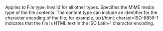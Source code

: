 Applies to File type; invalid for all other types. Specifies the MIME media type of the file contents. The content type can include an identifier for the character encoding of the file; for example, text/html; charset=ISO-8859-1 indicates that the file is HTML text in the ISO Latin-1 character encoding.